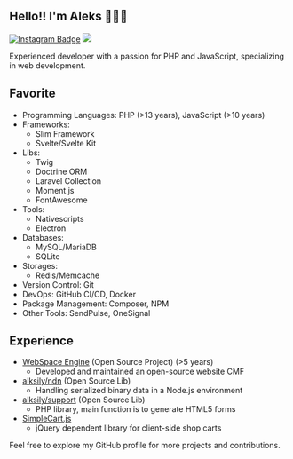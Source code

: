 ## Hello!! I'm Aleks 🥰🇺🇦

[![Instagram Badge](https://img.shields.io/badge/-Instagram-e4405f?style=flat-square&logo=Instagram&logoColor=white)](https://www.instagram.com/aleks_ily/)
![](https://visitor-badge.glitch.me/badge?page_id=alksily.alksily)

Experienced developer with a passion for PHP and JavaScript, specializing in web development.

## Favorite

- Programming Languages: PHP (>13 years), JavaScript (>10 years)
- Frameworks: 
  - Slim Framework
  - Svelte/Svelte Kit
- Libs:
  - Twig
  - Doctrine ORM
  - Laravel Collection
  - Moment.js
  - FontAwesome
- Tools:
  - Nativescripts
  - Electron
- Databases:
  - MySQL/MariaDB
  - SQLite
- Storages:
  - Redis/Memcache
- Version Control: Git
- DevOps: GitHub CI/CD, Docker
- Package Management: Composer, NPM
- Other Tools: SendPulse, OneSignal

## Experience

- [WebSpace Engine](https://github.com/getwebspace/platform) (Open Source Project) (>5 years)
  - Developed and maintained an open-source website CMF
- [alksily/ndn](https://github.com/alksily/ndn) (Open Source Lib)
  - Handling serialized binary data in a Node.js environment
- [alksily/support](https://github.com/alksily/support) (Open Source Lib)
  - PHP library, main function is to generate HTML5 forms
- [SimpleCart.js](https://github.com/alksily/simplecart)
  - jQuery dependent library for client-side shop carts

Feel free to explore my GitHub profile for more projects and contributions.
